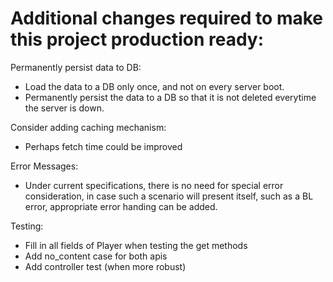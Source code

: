 # Additional changes required to make this project production ready:

Permanently persist data to DB:
 - Load the data to a DB only once, and not on every server boot.
 - Permanently persist the data to a DB so that it is not deleted everytime the server is down.

Consider adding caching mechanism:
 - Perhaps fetch time could be improved 

Error Messages:
 - Under current specifications, there is no need for special error consideration,
    in case such a scenario will present itself, such as a BL error, appropriate error handing can be added.

Testing:
 - Fill in all fields of Player when testing the get methods
 - Add no_content case for both apis
 - Add controller test (when more robust)